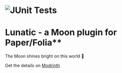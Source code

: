 # ![JUnit Tests](https://github.com/Ifiht/Lunatic/actions/workflows/gradle.yml/badge.svg)

# Lunatic - a Moon plugin for Paper/Folia**
The Moon shines bright on this world :rice_scene:  

Get the details on [Modrinth](https://modrinth.com/plugin/lunamatic)
